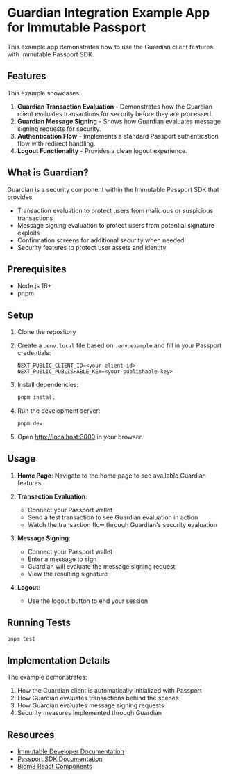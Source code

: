 # Guardian Integration Example App for Immutable Passport

This example app demonstrates how to use the Guardian client features with Immutable Passport SDK.

## Features

This example showcases:

1. **Guardian Transaction Evaluation** - Demonstrates how the Guardian client evaluates transactions for security before they are processed.
2. **Guardian Message Signing** - Shows how Guardian evaluates message signing requests for security.
3. **Authentication Flow** - Implements a standard Passport authentication flow with redirect handling.
4. **Logout Functionality** - Provides a clean logout experience.

## What is Guardian?

Guardian is a security component within the Immutable Passport SDK that provides:

- Transaction evaluation to protect users from malicious or suspicious transactions
- Message signing evaluation to protect users from potential signature exploits
- Confirmation screens for additional security when needed
- Security features to protect user assets and identity

## Prerequisites

- Node.js 16+
- pnpm

## Setup

1. Clone the repository
2. Create a `.env.local` file based on `.env.example` and fill in your Passport credentials:
   ```
   NEXT_PUBLIC_CLIENT_ID=<your-client-id>
   NEXT_PUBLIC_PUBLISHABLE_KEY=<your-publishable-key>
   ```

3. Install dependencies:
   ```bash
   pnpm install
   ```

4. Run the development server:
   ```bash
   pnpm dev
   ```

5. Open [http://localhost:3000](http://localhost:3000) in your browser.

## Usage

1. **Home Page**: Navigate to the home page to see available Guardian features.

2. **Transaction Evaluation**:
   - Connect your Passport wallet
   - Send a test transaction to see Guardian evaluation in action
   - Watch the transaction flow through Guardian's security evaluation

3. **Message Signing**:
   - Connect your Passport wallet
   - Enter a message to sign
   - Guardian will evaluate the message signing request
   - View the resulting signature

4. **Logout**:
   - Use the logout button to end your session

## Running Tests

```bash
pnpm test
```

## Implementation Details

The example demonstrates:

1. How the Guardian client is automatically initialized with Passport
2. How Guardian evaluates transactions behind the scenes
3. How Guardian evaluates message signing requests
4. Security measures implemented through Guardian

## Resources

- [Immutable Developer Documentation](https://docs.immutable.com)
- [Passport SDK Documentation](https://docs.immutable.com/docs/zkEVM/products/passport)
- [Biom3 React Components](https://docs.immutable.com/docs/zkEVM/products/passport/identity-sdk/auth) 